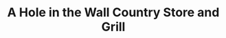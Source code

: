 ---
title: "A Hole in the Wall Country Store and Grill"
url: /snow-hill/a-hole-in-the-wall-country-store-and-grill/
shop: Lebensmittel
---